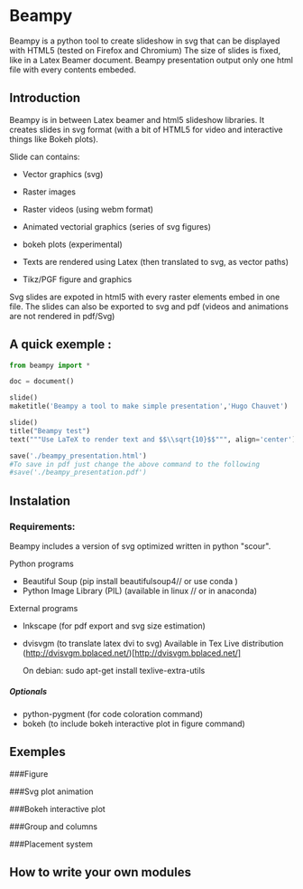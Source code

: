 # Beampy

Beampy is a python tool to create slideshow in svg that can be displayed with HTML5
(tested on Firefox and Chromium)
The size of slides is fixed, like in a Latex Beamer document.
Beampy presentation output only one html file with every contents embeded.

## Introduction

Beampy is in between Latex beamer and html5 slideshow libraries.
It creates slides in svg format (with a bit of HTML5 for video and interactive
things like Bokeh plots).

Slide can contains:
- Vector graphics (svg)

- Raster images

- Raster videos (using webm format)

- Animated vectorial graphics (series of svg figures)

- bokeh plots (experimental)

- Texts are rendered using Latex (then translated to svg, as vector paths)

- Tikz/PGF figure and graphics

Svg slides are expoted in html5 with every raster elements embed in one file.
The slides can also be exported to svg and pdf (videos and animations are not rendered in pdf/Svg)

## A quick exemple :

```python
from beampy import *

doc = document()

slide()
maketitle('Beampy a tool to make simple presentation','Hugo Chauvet')

slide()
title("Beampy test")
text("""Use LaTeX to render text and $$\\sqrt{10}$$""", align='center')

save('./beampy_presentation.html')
#To save in pdf just change the above command to the following
#save('./beampy_presentation.pdf')
```

## Instalation

### Requirements:
Beampy includes a version of svg optimized written in python "scour".

Python programs

- Beautiful Soup (pip install beautifulsoup4// or use conda )
- Python Image Library (PIL) (available in linux // or in anaconda)

External programs

- Inkscape (for pdf export and svg size estimation)
- dvisvgm (to translate latex dvi to svg) Available in Tex Live distribution
  (http://dvisvgm.bplaced.net/)[http://dvisvgm.bplaced.net/]

  On debian:
  sudo apt-get install texlive-extra-utils


##### Optionals

- python-pygment (for code coloration command)
- bokeh (to include bokeh interactive plot in figure command)

## Exemples

###Figure

###Svg plot animation

###Bokeh interactive plot

###Group and columns

###Placement system


## How to write your own modules


